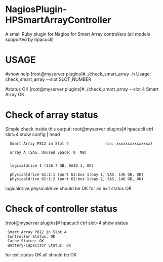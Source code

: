 NagiosPlugin-HPSmartArrayController
===================================

A small Ruby plugin for Nagios for Smart Array controllers (all models supported by hpacucli)

USAGE
===================================
#show help
[root@myserver plugins]# ./check_smart_array -h
Usage: check_smart_array --slot SLOT_NUMBER 



#status OK
[root@myserver plugins]# ./check_smart_array --slot 4
 Smart Array OK




Check of array status
=====================

Simple check inside this output:
root@myserver plugins]#  hpacucli ctrl  slot=4  show config | head

      Smart Array P812 in Slot 4                (sn: xxxxxxxxxxxxxxx)

      array A (SAS, Unused Space: 0  MB)


      logicaldrive 1 (136.7 GB, RAID 1, OK)

      physicaldrive 6I:1:1 (port 6I:box 1:bay 1, SAS, 146 GB, OK)
      physicaldrive 6I:1:2 (port 6I:box 1:bay 2, SAS, 146 GB, OK)


logicaldrive,physicaldrive should be OK for an exit status OK

Check of controller status
==========================

[root@myserver plugins]#  hpacucli ctrl  slot=4  show status

     Smart Array P812 in Slot 4
     Controller Status: OK
     Cache Status: OK
     Battery/Capacitor Status: OK


for exit status OK all should be OK





